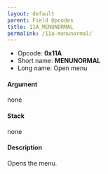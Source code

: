 ```yaml
---
layout: default
parent: Field Opcodes
title: 11A_MENUNORMAL
permalink: /11a-menunormal/
---
```


-   Opcode: **0x11A**
-   Short name: **MENUNORMAL**
-   Long name: Open menu

#### Argument

none

#### Stack

none

#### Description

Opens the menu.
